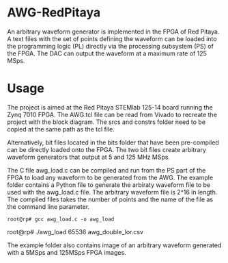 # AWG-RedPitaya
An arbitrary waveform generator is implemented in the FPGA of Red Pitaya. A text files with the set of points defining the waveform can be loaded into the programming logic (PL) directly via the processing subsystem (PS) of the FPGA. The DAC can output the waveform at a maximum rate of 125 MSps.

# Usage
The project is aimed at the Red Pitaya STEMlab 125-14 board running the Zynq 7010 FPGA. 
The AWG.tcl file can be read from Vivado to recreate the project with the block diagram. The srcs and constrs folder need to be copied at the same path as the tcl file.

Alternatively, bit files located in the bits folder that have been pre-compiled can be directly loaded onto the FPGA. The two bit files create arbitrary waveform generators that output at 5 and 125 MHz MSps.

The C file awg_load.c can be compiled and run from the PS part of the FPGA to load any waveform to be generated from the AWG. The example folder contains a Python file to generate the arbiraty waveform file to be used with the awg_load.c file. The arbitrary waveform file is 2^16 in length. The compiled files takes the number of points and the name of the file as the command line parameter.

` root@rp# gcc awg_load.c -o awg_load `

root@rp# ./awg_load 65536 awg_double_lor.csv

The example folder also contains image of an arbitrary waveform generated with a 5MSps and 125MSps FPGA images.




